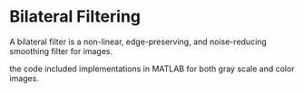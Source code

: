 # Bilateral Filtering

A bilateral filter is a non-linear, edge-preserving, and noise-reducing smoothing filter for images.

the code included implementations in MATLAB for both gray scale and color images.
